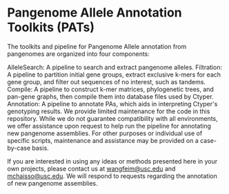 # Pangenome Allele Annotation Toolkits (PATs)
The toolkits and pipeline for Pangenome Allele annotation from pangenomes are organized into four components:

AlleleSearch: A pipeline to search and extract pangenome alleles.
Filtration: A pipeline to partition initial gene groups, extract exclusive k-mers for each gene group, and filter out sequences of no interest, such as tandems.
Compile: A pipeline to construct k-mer matrices, phylogenetic trees, and pan-gene graphs, then compile them into database files used by Ctyper.
Annotation: A pipeline to annotate PAs, which aids in interpreting Ctyper's genotyping results.
We provide limited maintenance for the code in this repository. While we do not guarantee compatibility with all environments, we offer assistance upon request to help run the pipeline for annotating new pangenome assemblies. For other purposes or individual use of specific scripts, maintenance and assistance may be provided on a case-by-case basis.

If you are interested in using any ideas or methods presented here in your own projects, please contact us at wangfeim@usc.edu and mchaisso@usc.edu. We will respond to requests regarding the annotation of new pangenome assemblies.
